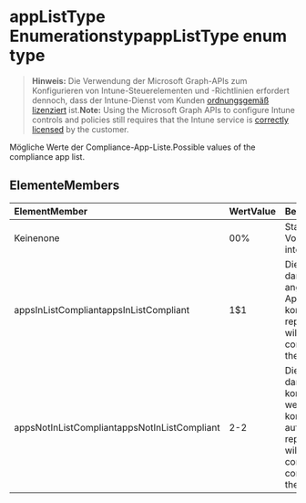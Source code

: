 # <a name="applisttype-enum-type"></a><span data-ttu-id="6368d-101">appListType Enumerationstyp</span><span class="sxs-lookup"><span data-stu-id="6368d-101">appListType enum type</span></span>

> <span data-ttu-id="6368d-102">**Hinweis:** Die Verwendung der Microsoft Graph-APIs zum Konfigurieren von Intune-Steuerelementen und -Richtlinien erfordert dennoch, dass der Intune-Dienst vom Kunden [ordnungsgemäß lizenziert](https://go.microsoft.com/fwlink/?linkid=839381) ist.</span><span class="sxs-lookup"><span data-stu-id="6368d-102">**Note:** Using the Microsoft Graph APIs to configure Intune controls and policies still requires that the Intune service is [correctly licensed](https://go.microsoft.com/fwlink/?linkid=839381) by the customer.</span></span>

<span data-ttu-id="6368d-103">Mögliche Werte der Compliance-App-Liste.</span><span class="sxs-lookup"><span data-stu-id="6368d-103">Possible values of the compliance app list.</span></span>
## <a name="members"></a><span data-ttu-id="6368d-104">Elemente</span><span class="sxs-lookup"><span data-stu-id="6368d-104">Members</span></span>
|<span data-ttu-id="6368d-105">Element</span><span class="sxs-lookup"><span data-stu-id="6368d-105">Member</span></span>|<span data-ttu-id="6368d-106">Wert</span><span class="sxs-lookup"><span data-stu-id="6368d-106">Value</span></span>|<span data-ttu-id="6368d-107">Beschreibung</span><span class="sxs-lookup"><span data-stu-id="6368d-107">Description</span></span>|
|:---|:---|:---|
|<span data-ttu-id="6368d-108">Keine</span><span class="sxs-lookup"><span data-stu-id="6368d-108">none</span></span>|<span data-ttu-id="6368d-109">0</span><span class="sxs-lookup"><span data-stu-id="6368d-109">0%</span></span>|<span data-ttu-id="6368d-110">Standardwert, ohne Vorsatz.</span><span class="sxs-lookup"><span data-stu-id="6368d-110">Default value, no intent.</span></span>|
|<span data-ttu-id="6368d-111">appsInListCompliant</span><span class="sxs-lookup"><span data-stu-id="6368d-111">appsInListCompliant</span></span>|<span data-ttu-id="6368d-112">1</span><span class="sxs-lookup"><span data-stu-id="6368d-112">$1</span></span>|<span data-ttu-id="6368d-113">Die Liste stellt die Apps dar, die als kompatibel angesehen werden (nur Apps auf der Liste sind kompatibel).</span><span class="sxs-lookup"><span data-stu-id="6368d-113">The list represents the apps that will be considered compliant (only apps on the list are compliant).</span></span>|
|<span data-ttu-id="6368d-114">appsNotInListCompliant</span><span class="sxs-lookup"><span data-stu-id="6368d-114">appsNotInListCompliant</span></span>|<span data-ttu-id="6368d-115">2</span><span class="sxs-lookup"><span data-stu-id="6368d-115">-2</span></span>|<span data-ttu-id="6368d-116">Die Liste stellt die Apps dar, die nicht als kompatibel angesehen werden (alle Apps sind kompatibel, außer denen auf der Liste).</span><span class="sxs-lookup"><span data-stu-id="6368d-116">The list represents the apps that will be considered non compliant (all apps are compliant except apps on the list).</span></span>|



